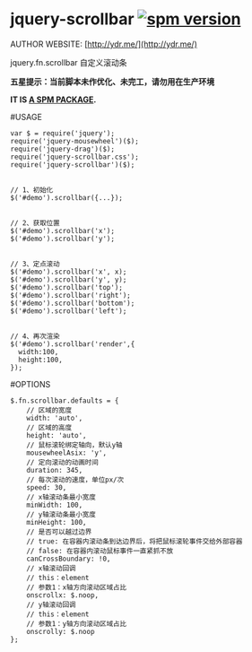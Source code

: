# jquery-scrollbar [![spm version](http://spmjs.io/badge/jquery-scrollbar)](http://spmjs.io/package/jquery-scrollbar)

AUTHOR WEBSITE: [http://ydr.me/](http://ydr.me/)

jquery.fn.scrollbar 自定义滚动条

**五星提示：当前脚本未作优化、未完工，请勿用在生产环境**

__IT IS [A SPM PACKAGE](http://spmjs.io/package/jquery-scrollbar).__





#USAGE
```
var $ = require('jquery');
require('jquery-mousewheel')($);
require('jquery-drag')($);
require('jquery-scrollbar.css');
require('jquery-scrollbar')($);


// 1、初始化
$('#demo').scrollbar({...});


// 2、获取位置
$('#demo').scrollbar('x');
$('#demo').scrollbar('y');


// 3、定点滚动
$('#demo').scrollbar('x', x);
$('#demo').scrollbar('y', y);
$('#demo').scrollbar('top');
$('#demo').scrollbar('right');
$('#demo').scrollbar('bottom');
$('#demo').scrollbar('left');


// 4、再次渲染
$('#demo').scrollbar('render',{
  width:100,
  height:100,
});
```



#OPTIONS
```
$.fn.scrollbar.defaults = {
    // 区域的宽度
    width: 'auto',
    // 区域的高度
    height: 'auto',
    // 鼠标滚轮绑定轴向，默认y轴
    mousewheelAsix: 'y',
    // 定向滚动的动画时间
    duration: 345,
    // 每次滚动的速度，单位px/次
    speed: 30,
    // x轴滚动条最小宽度
    minWidth: 100,
    // y轴滚动条最小宽度
    minHeight: 100,
    // 是否可以越过边界
    // true: 在容器内滚动条到达边界后，将把鼠标滚轮事件交给外部容器
    // false: 在容器内滚动鼠标事件一直紧抓不放
    canCrossBoundary: !0,
    // x轴滚动回调
    // this：element
    // 参数1：x轴方向滚动区域占比
    onscrollx: $.noop,
    // y轴滚动回调
    // this：element
    // 参数1：y轴方向滚动区域占比
    onscrolly: $.noop
};
```
